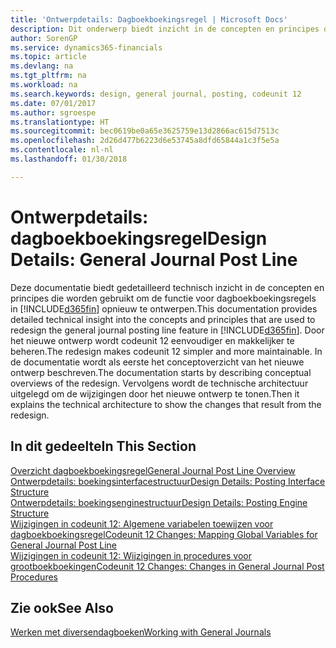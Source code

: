 ```yaml
---
title: 'Ontwerpdetails: Dagboekboekingsregel | Microsoft Docs'
description: Dit onderwerp biedt inzicht in de concepten en principes die worden gebruikt om de functie voor dagboekboekingsregels in Finance and Operations, Business edition opnieuw te ontwerpen.
author: SorenGP
ms.service: dynamics365-financials
ms.topic: article
ms.devlang: na
ms.tgt_pltfrm: na
ms.workload: na
ms.search.keywords: design, general journal, posting, codeunit 12
ms.date: 07/01/2017
ms.author: sgroespe
ms.translationtype: HT
ms.sourcegitcommit: bec0619be0a65e3625759e13d2866ac615d7513c
ms.openlocfilehash: 2d26d477b6223d6e53745a8dfd65844a1c3f5e5a
ms.contentlocale: nl-nl
ms.lasthandoff: 01/30/2018

---
```

# <a name="design-details-general-journal-post-line"></a><span data-ttu-id="3d4c8-103">Ontwerpdetails: dagboekboekingsregel</span><span class="sxs-lookup"><span data-stu-id="3d4c8-103">Design Details: General Journal Post Line</span></span>
<span data-ttu-id="3d4c8-104">Deze documentatie biedt gedetailleerd technisch inzicht in de concepten en principes die worden gebruikt om de functie voor dagboekboekingsregels in [!INCLUDE[d365fin](includes/d365fin_md.md)] opnieuw te ontwerpen.</span><span class="sxs-lookup"><span data-stu-id="3d4c8-104">This documentation provides detailed technical insight into the concepts and principles that are used to redesign the general journal posting line feature in [!INCLUDE[d365fin](includes/d365fin_md.md)].</span></span> <span data-ttu-id="3d4c8-105">Door het nieuwe ontwerp wordt codeunit 12 eenvoudiger en makkelijker te beheren.</span><span class="sxs-lookup"><span data-stu-id="3d4c8-105">The redesign makes codeunit 12 simpler and more maintainable.</span></span> <span data-ttu-id="3d4c8-106">In de documentatie wordt als eerste het conceptoverzicht van het nieuwe ontwerp beschreven.</span><span class="sxs-lookup"><span data-stu-id="3d4c8-106">The documentation starts by describing conceptual overviews of the redesign.</span></span> <span data-ttu-id="3d4c8-107">Vervolgens wordt de technische architectuur uitgelegd om de wijzigingen door het nieuwe ontwerp te tonen.</span><span class="sxs-lookup"><span data-stu-id="3d4c8-107">Then it explains the technical architecture to show the changes that result from the redesign.</span></span>  

## <a name="in-this-section"></a><span data-ttu-id="3d4c8-108">In dit gedeelte</span><span class="sxs-lookup"><span data-stu-id="3d4c8-108">In This Section</span></span>  
[<span data-ttu-id="3d4c8-109">Overzicht dagboekboekingsregel</span><span class="sxs-lookup"><span data-stu-id="3d4c8-109">General Journal Post Line Overview</span></span>](design-details-general-journal-post-line-overview.md)  
[<span data-ttu-id="3d4c8-110">Ontwerpdetails: boekingsinterfacestructuur</span><span class="sxs-lookup"><span data-stu-id="3d4c8-110">Design Details: Posting Interface Structure</span></span>](design-details-posting-interface-structure.md)  
[<span data-ttu-id="3d4c8-111">Ontwerpdetails: boekingsenginestructuur</span><span class="sxs-lookup"><span data-stu-id="3d4c8-111">Design Details: Posting Engine Structure</span></span>](design-details-posting-engine-structure.md)  
[<span data-ttu-id="3d4c8-112">Wijzigingen in codeunit 12: Algemene variabelen toewijzen voor dagboekboekingsregel</span><span class="sxs-lookup"><span data-stu-id="3d4c8-112">Codeunit 12 Changes: Mapping Global Variables for General Journal Post Line</span></span>](design-details-codeunit-12-changes-mapping-global-variables-for-general-journal-post-line.md)  
[<span data-ttu-id="3d4c8-113">Wijzigingen in codeunit 12: Wijzigingen in procedures voor grootboekboekingen</span><span class="sxs-lookup"><span data-stu-id="3d4c8-113">Codeunit 12 Changes: Changes in General Journal Post Procedures</span></span>](design-details-codeunit-12-changes-changes-in-general-journal-post-procedures.md)  

## <a name="see-also"></a><span data-ttu-id="3d4c8-114">Zie ook</span><span class="sxs-lookup"><span data-stu-id="3d4c8-114">See Also</span></span>  
[<span data-ttu-id="3d4c8-115">Werken met diversendagboeken</span><span class="sxs-lookup"><span data-stu-id="3d4c8-115">Working with General Journals</span></span>](ui-work-general-journals.md)


